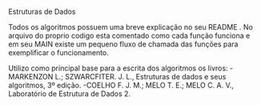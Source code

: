 Estruturas de Dados

Todos os algoritmos possuem uma breve explicação no seu README . No arquivo do proprio codigo esta comentado como cada função funciona e em seu MAIN existe um pequeno fluxo de chamada das funções para exemplificar o funcionamento.

Utilizo como principal base para a escrita dos algoritmos os livros:
    -MARKENZON L.; SZWARCFITER. J. L., Estruturas de dados e seus algoritmos, 3º edição.
    -COELHO F. J. M.; MELO T. E.; MELO C. A. V., Laboratório de Estrutura de Dados 2.